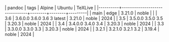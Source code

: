 | pandoc   | tags                          | Alpine | Ubuntu | TeXLive |
|----------+-------------------------------+--------+--------+---------|
| main     | edge                          | 3.21.0 | noble  |         |
| 3.6      | 3.6.0.0  3.6.0  3.6  3 latest | 3.21.0 | noble  |    2024 |
| 3.5      | 3.5.0.0  3.5.0  3.5           | 3.20.3 | noble  |    2024 |
| 3.4      | 3.4.0.0  3.4.0  3.4           | 3.20.3 | noble  |    2024 |
| 3.3      | 3.3.0.0  3.3.0  3.3           | 3.20.3 | noble  |    2024 |
| 3.2.1    | 3.2.1.0  3.2.1  3.2           | 3.19.4 | noble  |    2024 |
